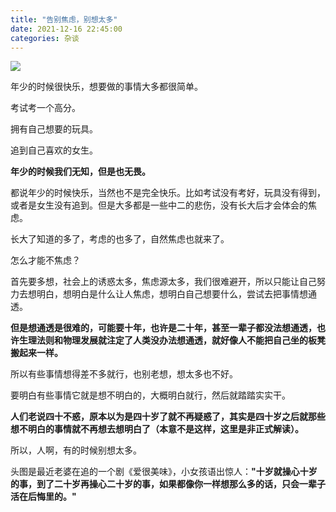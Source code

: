 ```yaml
---
title: "告别焦虑，别想太多"
date: 2021-12-16 22:45:00
categories: 杂谈
---
```


![](4f2ceb29930d15de5778dba921d106af.jpeg)

年少的时候很快乐，想要做的事情大多都很简单。

考试考一个高分。

拥有自己想要的玩具。

追到自己喜欢的女生。

**年少的时候我们无知，但是也无畏。**

都说年少的时候快乐，当然也不是完全快乐。比如考试没有考好，玩具没有得到，或者是女生没有追到。但是大多都是一些中二的悲伤，没有长大后才会体会的焦虑。

长大了知道的多了，考虑的也多了，自然焦虑也就来了。

怎么才能不焦虑？

首先要多想，社会上的诱惑太多，焦虑源太多，我们很难避开，所以只能让自己努力去想明白，想明白是什么让人焦虑，想明白自己想要什么，尝试去把事情想通透。

**但是想通透是很难的，可能要十年，也许是二十年，甚至一辈子都没法想通透，也许生理法则和物理发展就注定了人类没办法想通透，就好像人不能把自己坐的板凳搬起来一样。**

所以有些事情想得差不多就行，也别老想，想太多也不好。

要明白有些事情它就是想不明白的，大概明白就行，然后就踏踏实实干。

**人们老说四十不惑，原本以为是四十岁了就不再疑惑了，其实是四十岁之后就那些想不明白的事情就不再想去想明白了（本意不是这样，这里是非正式解读）。**

所以，人啊，有的时候别想太多。

头图是最近老婆在追的一个剧《爱很美味》，小女孩语出惊人：**"十岁就操心十岁的事，到了二十岁再操心二十岁的事，如果都像你一样想那么多的话，只会一辈子活在后悔里的。"**
